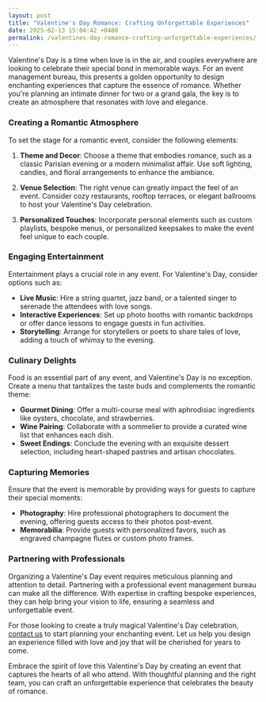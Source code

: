 ```yaml
---
layout: post
title: "Valentine's Day Romance: Crafting Unforgettable Experiences"
date: 2025-02-13 15:04:42 +0400
permalink: /valentines-day-romance-crafting-unforgettable-experiences/
---
```



Valentine's Day is a time when love is in the air, and couples everywhere are looking to celebrate their special bond in memorable ways. For an event management bureau, this presents a golden opportunity to design enchanting experiences that capture the essence of romance. Whether you're planning an intimate dinner for two or a grand gala, the key is to create an atmosphere that resonates with love and elegance.

### Creating a Romantic Atmosphere

To set the stage for a romantic event, consider the following elements:

1. **Theme and Decor**: Choose a theme that embodies romance, such as a classic Parisian evening or a modern minimalist affair. Use soft lighting, candles, and floral arrangements to enhance the ambiance.

2. **Venue Selection**: The right venue can greatly impact the feel of an event. Consider cozy restaurants, rooftop terraces, or elegant ballrooms to host your Valentine's Day celebration.

3. **Personalized Touches**: Incorporate personal elements such as custom playlists, bespoke menus, or personalized keepsakes to make the event feel unique to each couple.

### Engaging Entertainment

Entertainment plays a crucial role in any event. For Valentine's Day, consider options such as:

- **Live Music**: Hire a string quartet, jazz band, or a talented singer to serenade the attendees with love songs.
- **Interactive Experiences**: Set up photo booths with romantic backdrops or offer dance lessons to engage guests in fun activities.
- **Storytelling**: Arrange for storytellers or poets to share tales of love, adding a touch of whimsy to the evening.

### Culinary Delights

Food is an essential part of any event, and Valentine's Day is no exception. Create a menu that tantalizes the taste buds and complements the romantic theme:

- **Gourmet Dining**: Offer a multi-course meal with aphrodisiac ingredients like oysters, chocolate, and strawberries.
- **Wine Pairing**: Collaborate with a sommelier to provide a curated wine list that enhances each dish.
- **Sweet Endings**: Conclude the evening with an exquisite dessert selection, including heart-shaped pastries and artisan chocolates.

### Capturing Memories

Ensure that the event is memorable by providing ways for guests to capture their special moments:

- **Photography**: Hire professional photographers to document the evening, offering guests access to their photos post-event.
- **Memorabilia**: Provide guests with personalized favors, such as engraved champagne flutes or custom photo frames.

### Partnering with Professionals

Organizing a Valentine's Day event requires meticulous planning and attention to detail. Partnering with a professional event management bureau can make all the difference. With expertise in crafting bespoke experiences, they can help bring your vision to life, ensuring a seamless and unforgettable event.

For those looking to create a truly magical Valentine's Day celebration, [contact us](https://geventm.com/) to start planning your enchanting event. Let us help you design an experience filled with love and joy that will be cherished for years to come.

Embrace the spirit of love this Valentine's Day by creating an event that captures the hearts of all who attend. With thoughtful planning and the right team, you can craft an unforgettable experience that celebrates the beauty of romance.
